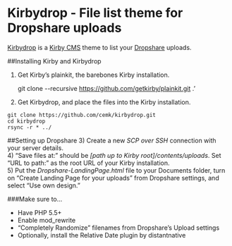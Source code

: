 # Kirbydrop - File list theme for Dropshare uploads

[Kirbydrop](http://kirbydrop.webflow.io) is a [Kirby CMS](http://getkirby.com) theme to list your [Dropshare](http://getdropsha.re) uploads.

##Installing Kirby and Kirbydrop
1) Get Kirby’s plainkit, the barebones Kirby installation.

    git clone --recursive https://github.com/getkirby/plainkit.git .’

2) Get Kirbydrop, and place the files into the Kirby installation.
```
git clone https://github.com/cemk/kirbydrop.git
cd kirbydrop
rsync -r * ../
```

##Setting up Dropshare
3) Create a new *SCP over SSH* connection with your server details.  
4) “Save files at:” should be *[path up to Kirby root]/contents/uploads*. Set “URL to path:” as the root URL of your Kirby installation.  
5) Put the *Dropshare-LandingPage.html* file to your Documents folder, turn on “Create Landing Page for your uploads” from Dropshare settings, and select “Use own design.”

###Make sure to...
- Have PHP 5.5+  
- Enable mod_rewrite  
- “Completely Randomize” filenames from Dropshare’s Upload settings  
- Optionally, install the Relative Date plugin by distantnative  

